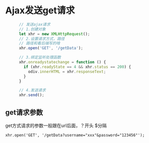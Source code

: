 # Ajax发送get请求

```js
      // 发送ajax请求
      // 1.创建对象
      let xhr = new XMLHttpRequest();
      // 2.设置请求方式，路径
      // 路径和看后端写的啥
      xhr.open('GET', '/getData');

      // 3.绑定监听处理函数
      xhr.onreadystatechange = function () {
        if (xhr.readyState == 4 && xhr.status == 200) {
          odiv.innerHTML = xhr.responseText;
        }
      }

      // 4.发送请求
      xhr.send();
```

## get请求参数

get方式请求的参数一般跟在url后面，？开头 $分隔

```
xhr.open('GET', '/getData?username="xxx"&password="123456"');
```

